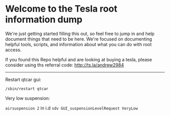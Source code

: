 # Welcome to the Tesla root information dump

We're just getting started filling this out, so feel free to jump in and help document things that need to be here. We're focused on documenting helpful tools, scripts, and information about what you can do with root access. 

If you found this Repo helpful and are looking at buying a tesla, please consider using ths referral code: http://ts.la/andrew2984

---

Restart qtcar gui:

`/sbin/restart qtcar`

Very low suspension:

`airsuspension 2` in i.d
`sdv GUI_suspensionLevelRequest VeryLow`
